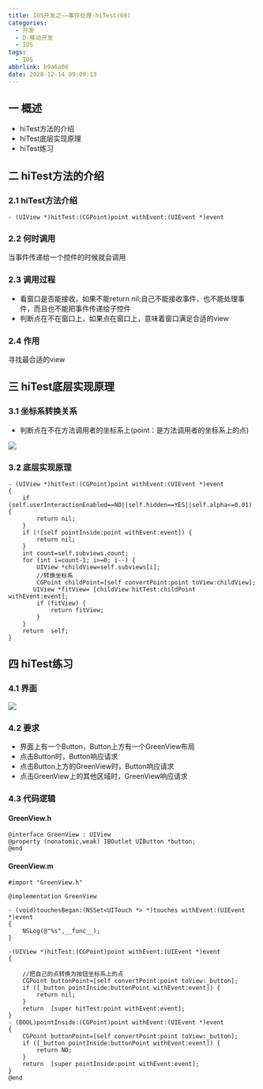 ```yaml
---
title: IOS开发之——事件处理-hiTest(69)
categories:
  - 开发
  - D-移动开发
  - IOS
tags:
  - IOS
abbrlink: b9a6a08
date: 2020-12-14 09:09:13
---
```

## 一 概述

* hiTest方法的介绍
* hiTest底层实现原理
* hiTest练习

<!--more-->

## 二 hiTest方法的介绍

### 2.1 hiTest方法介绍

```
- (UIView *)hitTest:(CGPoint)point withEvent:(UIEvent *)event
```

### 2.2 何时调用

当事件传递给一个控件的时候就会调用

### 2.3 调用过程

* 看窗口是否能接收，如果不能return nil;自己不能接收事件，也不能处理事件，而且也不能把事件传递给子控件
* 判断点在不在窗口上，如果点在窗口上，意味着窗口满足合适的view

### 2.4 作用

寻找最合适的view

## 三  hiTest底层实现原理

### 3.1 坐标系转换关系

* 判断点在不在方法调用者的坐标系上(point：是方法调用者的坐标系上的点)

![][1]
### 3.2 底层实现原理

```
- (UIView *)hitTest:(CGPoint)point withEvent:(UIEvent *)event
{
    if (self.userInteractionEnabled==NO||self.hidden==YES||self.alpha<=0.01) {
        return nil;
    }
    if (![self pointInside:point withEvent:event]) {
        return nil;
    }
    int count=self.subviews.count;
    for (int i=count-1; i>=0; i--) {
        UIView *childView=self.subviews[i];
        //转换坐标系
        CGPoint childPoint=[self convertPoint:point toView:childView];
       UIView *fitView= [childView hitTest:childPoint withEvent:event];
        if (fitView) {
            return fitView;
        }
    }
    return  self;
}
```

## 四 hiTest练习

### 4.1 界面
![][2]
### 4.2 要求

* 界面上有一个Button，Button上方有一个GreenView布局
* 点击Button时，Button响应请求
* 点击Button上方的GreenView时，Button响应请求
* 点击GreenView上的其他区域时，GreenView响应请求

### 4.3 代码逻辑

#### GreenView.h

```
@interface GreenView : UIView
@property (nonatomic,weak) IBOutlet UIButton *button;
@end
```

#### GreenView.m

```
#import "GreenView.h"

@implementation GreenView

- (void)touchesBegan:(NSSet<UITouch *> *)touches withEvent:(UIEvent *)event
{
    NSLog(@"%s",__func__);
}

-(UIView *)hitTest:(CGPoint)point withEvent:(UIEvent *)event
{

    //把自己的点转换为按钮坐标系上的点
    CGPoint buttonPoint=[self convertPoint:point toView:_button];
    if ([_button pointInside:buttonPoint withEvent:event]) {
        return nil;
    }
    return  [super hitTest:point withEvent:event];
}
- (BOOL)pointInside:(CGPoint)point withEvent:(UIEvent *)event
{
    CGPoint buttonPoint=[self convertPoint:point toView:_button];
    if ([_button pointInside:buttonPoint withEvent:event]) {
        return NO;
    }
    return  [super pointInside:point withEvent:event];
}
@end
```



[1]:https://cdn.jsdelivr.net/gh/PGzxc/CDN@master/blog-ios/ios-point-convert-relate.png
[2]:https://cdn.jsdelivr.net/gh/PGzxc/CDN@master/blog-ios/ios-hitest-exercise-view.png